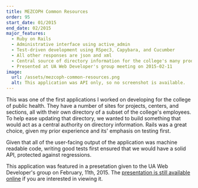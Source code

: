 ```yaml
---
title: MEZCOPH Common Resources
order: 95
start_date: 01/2015
end_date: 02/2015
major_features:
  - Ruby on Rails
  - Administrative interface using active_admin
  - Test-driven development using RSpec3, Capybara, and Cucumber
  - All other responses are json and xml
  - Central source of directory information for the college's many products
  - Presented at UA Web Developer's group meeting on 2015-02-11
image:
  url: /assets/mezcoph-common-resources.png
  alt: This application was API only, so no screenshot is available.
---
```


This was one of the first applications I worked on developing for the college of public health.
They have a number of sites for projects, centers, and sections, all with their own directory of a subset of the college's employees.
To help ease updating that directory, we wanted to build something that would act as a central authority on directory information.
Rails was a great choice, given my prior experience and its' emphasis on testing first.

Given that all of the user-facing output of the application was machine readable code, writing good tests first ensured that we would have a solid API, protected against regressions.

This application was featured in a presetation given to the UA Web Developer's group on February, 11th, 2015.
The [presentation is still available online](http://prezi.com/3xfe9irhcfug/?utm_campaign=share&utm_medium=copy) if you are interested in viewing it.
